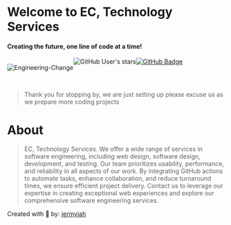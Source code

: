 # Welcome to EC, Technology Services
#### Creating the future, one line of code at a time!

<div style="display: flex;">
<p align="left"> 
  <img src="https://komarev.com/ghpvc/?username=Engineering-Change&label=Profile%20views&color=0e75b6&style=flat" alt="Engineering-Change" /> 
</p><img src="https://img.shields.io/github/stars/Engineering-Change?style=social" alt="GitHub User's stars">
  <a href="https://github.com/Engineering-Change?tab=followers"><img src="https://img.shields.io/github/followers/Engineering-Change?label=Followers&style=social" alt="GitHub Badge"></a>
</div><br>

>Thank you for stopping by, we are just setting up please
>excuse us as we prepare more coding projects


# About 
>EC, Technology Services. We offer a wide range of services in software engineering, including web design, software design, development, 
and testing. Our team prioritizes usability, performance, and reliability in all aspects of our work. 
By integrating GitHub actions to automate tasks, enhance collaboration, and reduce turnaround times, 
we ensure efficient project delivery. Contact us to leverage our expertise in creating exceptional web 
experiences and explore our comprehensive software engineering services.

Created with 💙 by: [jermyiah](https://github.com/jge162)
